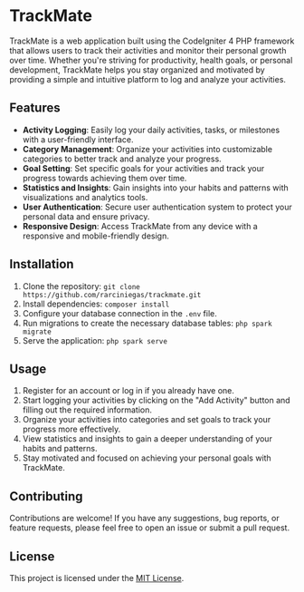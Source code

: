 # TrackMate

TrackMate is a web application built using the CodeIgniter 4 PHP framework that allows users to track their activities and monitor their personal growth over time. Whether you're striving for productivity, health goals, or personal development, TrackMate helps you stay organized and motivated by providing a simple and intuitive platform to log and analyze your activities.

## Features

- **Activity Logging**: Easily log your daily activities, tasks, or milestones with a user-friendly interface.
- **Category Management**: Organize your activities into customizable categories to better track and analyze your progress.
- **Goal Setting**: Set specific goals for your activities and track your progress towards achieving them over time.
- **Statistics and Insights**: Gain insights into your habits and patterns with visualizations and analytics tools.
- **User Authentication**: Secure user authentication system to protect your personal data and ensure privacy.
- **Responsive Design**: Access TrackMate from any device with a responsive and mobile-friendly design.

## Installation

1. Clone the repository: `git clone https://github.com/rarciniegas/trackmate.git`
2. Install dependencies: `composer install`
3. Configure your database connection in the `.env` file.
4. Run migrations to create the necessary database tables: `php spark migrate`
5. Serve the application: `php spark serve`

## Usage

1. Register for an account or log in if you already have one.
2. Start logging your activities by clicking on the "Add Activity" button and filling out the required information.
3. Organize your activities into categories and set goals to track your progress more effectively.
4. View statistics and insights to gain a deeper understanding of your habits and patterns.
5. Stay motivated and focused on achieving your personal goals with TrackMate.

## Contributing

Contributions are welcome! If you have any suggestions, bug reports, or feature requests, please feel free to open an issue or submit a pull request.

## License

This project is licensed under the [MIT License](https://opensource.org/licenses/MIT).